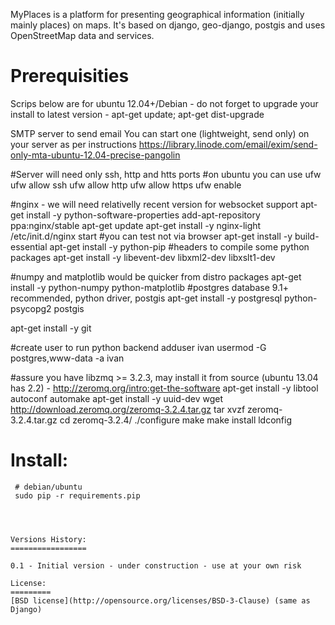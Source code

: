 MyPlaces is a platform for presenting geographical information (initially mainly places) on maps.
It's based on django, geo-django, postgis and uses OpenStreetMap data and services.


Prerequisities
==============
Scrips below are for ubuntu 12.04+/Debian - do not forget to upgrade your install to latest version - apt-get update; apt-get dist-upgrade

SMTP server to send email
You can start one (lightweight, send only) on your server as per instructions https://library.linode.com/email/exim/send-only-mta-ubuntu-12.04-precise-pangolin
 

 #Server will need only ssh, http and htts ports 
 #on ubuntu you can use ufw 
 ufw allow ssh
 ufw allow http
 ufw allow https
 ufw enable

 #nginx - we will need relativelly recent version for websocket support
 apt-get install -y python-software-properties
 add-apt-repository ppa:nginx/stable
 apt-get update
 apt-get install -y nginx-light
 /etc/init.d/nginx start
 #you can test not via browser
 apt-get install -y build-essential
 apt-get install -y python-pip
 #headers to compile some python packages
 apt-get install -y libevent-dev libxml2-dev libxslt1-dev
 
 #numpy and matplotlib would be quicker from distro packages
 apt-get install -y python-numpy python-matplotlib
 #postgres database 9.1+ recommended, python driver, postgis
 apt-get install -y postgresql python-psycopg2 postgis

 apt-get install -y git

 #create user to run python backend
 adduser ivan
 usermod -G postgres,www-data -a ivan

 #assure you have libzmq >= 3.2.3, may install it from source (ubuntu 13.04 has 2.2) - http://zeromq.org/intro:get-the-software
 apt-get install -y  libtool  autoconf  automake
 apt-get install -y  uuid-dev
  wget http://download.zeromq.org/zeromq-3.2.4.tar.gz
  tar xvzf zeromq-3.2.4.tar.gz 
  cd zeromq-3.2.4/
  ./configure
  make
  make install
  ldconfig






Install:
========
```
 # debian/ubuntu 
 sudo pip -r requirements.pip
 


 
Versions History:
=================

0.1 - Initial version - under construction - use at your own risk 

License:
=========
[BSD license](http://opensource.org/licenses/BSD-3-Clause) (same as Django)
